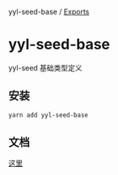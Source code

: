 yyl-seed-base / [Exports](modules.md)

# yyl-seed-base

yyl-seed 基础类型定义

## 安装

```bash
yarn add yyl-seed-base
```

## 文档

[这里](./docs/modules.md)
